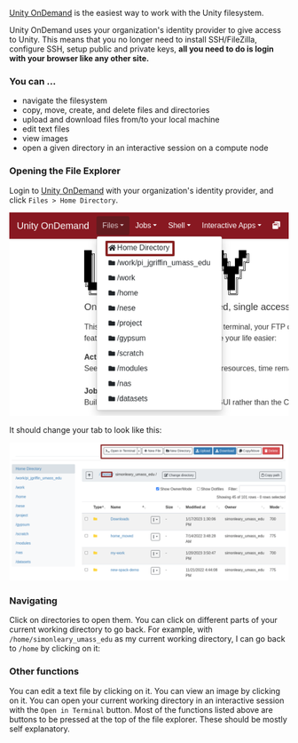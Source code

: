 [Unity OnDemand](http://ood.unity.rc.umass.edu) is the easiest way to work with the Unity filesystem.

Unity OnDemand uses your organization's identity provider to give access to Unity. This means that you no longer need to install SSH/FileZilla, configure SSH, setup public and private keys, **all you need to do is login with your browser like any other site.**

### You can ...
* navigate the filesystem
* copy, move, create, and delete files and directories
* upload and download files from/to your local machine
* edit text files
* view images
* open a given directory in an interactive session on a compute node

### Opening the File Explorer

Login to [Unity OnDemand](http://ood.unity.rc.umass.edu) with your organization's identity provider, and click `Files > Home Directory`.

![OOD File Explorer Button](res/ood-file-explorer-button.png)

It should change your tab to look like this:

![OOD File Explorer](res/ood-file-explorer.png)

### Navigating
Click on directories to open them. You can click on different parts of your current working directory to go back. For example, with `/home/simonleary_umass_edu` as my current working directory, I can go back to `/home` by clicking on it:

### Other functions
You can edit a text file by clicking on it. You can view an image by clicking on it. You can open your current working directory in an interactive session with the `Open in Terminal` button. Most of the functions listed above are buttons to be pressed at the top of the file explorer. These should be mostly self explanatory.

#